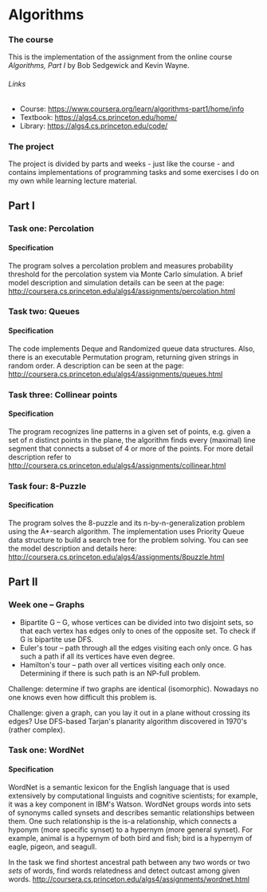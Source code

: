 # Algorithms

### The course
This is the implementation of the assignment from the online course _Algorithms, Part I_ by Bob Sedgewick and Kevin Wayne.
###### Links
- Course: https://www.coursera.org/learn/algorithms-part1/home/info
- Textbook: https://algs4.cs.princeton.edu/home/
- Library: https://algs4.cs.princeton.edu/code/

### The project
The project is divided by parts and weeks - just like the course - and contains
implementations of programming tasks and some exercises I do on my own while learning
lecture material.

## Part I

### Task one: Percolation

#### Specification
The program solves a percolation problem and measures probability threshold for the percolation system
via Monte Carlo simulation.
A brief model description and simulation details can be seen at the page:
http://coursera.cs.princeton.edu/algs4/assignments/percolation.html

### Task two: Queues

#### Specification
The code implements Deque and Randomized queue data structures.
Also, there is an executable Permutation program, returning given strings
in random order.
A description can be seen at the page:
http://coursera.cs.princeton.edu/algs4/assignments/queues.html

### Task three: Collinear points

#### Specification
The program recognizes line patterns in a given set of points, e.g. given a set of _n_ distinct
points in the plane, the algorithm finds every (maximal) line segment that connects a subset
of 4 or more of the points.
For more detail description refer to
http://coursera.cs.princeton.edu/algs4/assignments/collinear.html

### Task four: 8-Puzzle

#### Specification
The program solves the 8-puzzle and its n-by-n-generalization problem using the A*-search algorithm.
The implementation uses Priority Queue data structure to build a search tree for the problem solving.
You can see the model description and details here:
http://coursera.cs.princeton.edu/algs4/assignments/8puzzle.html

## Part II

### Week one – Graphs

- Bipartite G – G, whose vertices can be divided into two disjoint sets,
so that each vertex has edges only to ones of the opposite set.
To check if G is bipartite use DFS.
- Euler's tour – path through all the edges visiting each only once.
G has such a path if all its vertices have even degree.
- Hamilton's tour – path over all vertices visiting each only once.
Determining if there is such path is an NP-full problem.

Challenge: determine if two graphs are identical (isomorphic).
Nowadays no one knows even how difficult this problem is. 

Challenge: given a graph, can you lay it out in a plane without crossing its edges?
Use DFS-based Tarjan's planarity algorithm discovered in 1970's (rather complex).

### Task one: WordNet
#### Specification
WordNet is a semantic lexicon for the English language that is used extensively
by computational linguists and cognitive scientists;
for example, it was a key component in IBM's Watson. WordNet groups words
into sets of synonyms called synsets and describes semantic relationships between them.
One such relationship is the is-a relationship, which connects a hyponym
(more specific synset) to a hypernym (more general synset). For example,
animal is a hypernym of both bird and fish; bird is a hypernym of eagle,
pigeon, and seagull.

In the task we find shortest ancestral path between any two words
or two _sets_ of words, find words relatedness and detect outcast
among given words.
http://coursera.cs.princeton.edu/algs4/assignments/wordnet.html
